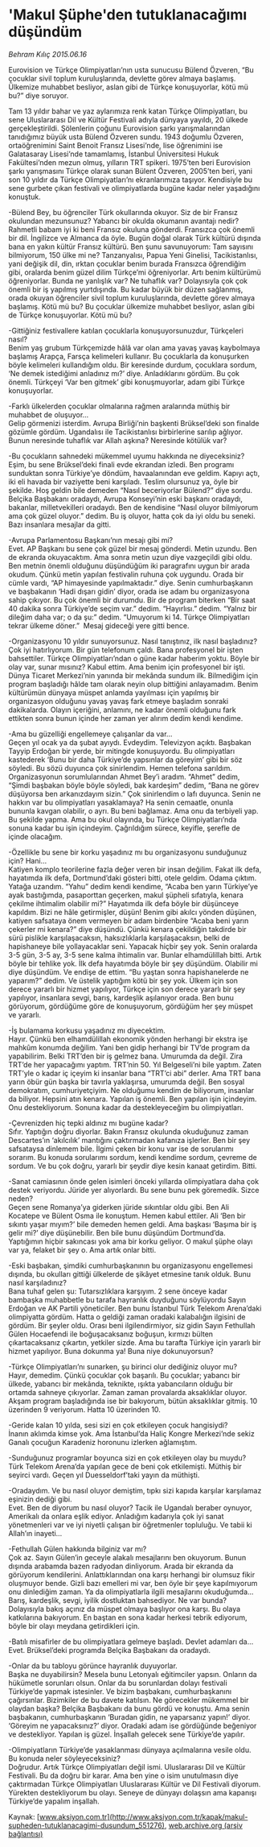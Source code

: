 # 'Makul Şüphe'den tutuklanacağımı düşündüm

*Behram Kılıç 2015.06.16*

<div class="pNewsDetailMainContent ctx_content" itemprop="articleBody">
 <p>
  Eurovision ve Türkçe Olimpiyatları’nın usta sunucusu Bülend Özveren, “Bu çocuklar sivil toplum kuruluşlarında, devlette görev almaya başlamış. Ülkemize muhabbet besliyor, aslan gibi de Türkçe konuşuyorlar, kötü mü bu?” diye soruyor.
 </p>
 <p>
  Tam 13 yıldır bahar ve yaz aylarımıza renk katan Türkçe Olimpiyatları, bu sene Uluslararası Dil ve Kültür Festivali adıyla dünyaya yayıldı, 20 ülkede gerçekleştirildi. Şölenlerin çoğunu Eurovision şarkı yarışmalarından tanıdığımız büyük usta Bülend Özveren sundu. 1943 doğumlu Özveren, ortaöğrenimini Saint Benoit Fransız Lisesi’nde, lise öğrenimini ise Galatasaray Lisesi’nde tamamlamış, İstanbul Üniversitesi Hukuk Fakültesi’nden mezun olmuş, yılların TRT spikeri. 1975’ten beri Eurovision şarkı yarışmasını Türkçe olarak sunan Bülent Özveren, 2005’ten beri, yani son 10 yıldır da Türkçe Olimpiyatları’nı ekranlarımıza taşıyor. Kendisiyle bu sene gurbete çıkan festivali ve olimpiyatlarda bugüne kadar neler yaşadığını konuştuk.
 </p>
 <p>
  -Bülend Bey, bu öğrenciler Türk okullarında okuyor. Siz de bir Fransız okulundan mezunsunuz? Yabancı bir okulda okumanın avantajı nedir?
  <br>
   Rahmetli babam iyi ki beni Fransız okuluna gönderdi. Fransızca çok önemli bir dil. İngilizce ve Almanca da öyle. Bugün doğal olarak Türk kültürü dışında bana en yakın kültür Fransız kültürü. Ben şunu savunuyorum: Tam sayısını bilmiyorum, 150 ülke mi ne? Tanzanyalısı, Papua Yeni Ginelisi, Tacikistanlısı, yani değişik dil, din, ırktan çocuklar benim burada Fransızca öğrendiğim gibi, oralarda benim güzel dilim Türkçe’mi öğreniyorlar. Artı benim kültürümü öğreniyorlar. Bunda ne yanlışlık var? Ne tuhaflık var? Dolayısıyla çok çok önemli bir iş yapılmış yurtdışında. Bu kadar büyük bir düzen sağlanmış, orada okuyan öğrenciler sivil toplum kuruluşlarında, devlette görev almaya başlamış. Kötü mü bu? Bu çocuklar ülkemize muhabbet besliyor, aslan gibi de Türkçe konuşuyorlar. Kötü mü bu?
  </br>
 </p>
 <p>
  -Gittiğiniz festivallere katılan çocuklarla konuşuyorsunuzdur, Türkçeleri nasıl?
  <br>
   Benim yaş grubum Türkçemizde hâlâ var olan ama yavaş yavaş kaybolmaya başlamış Arapça, Farsça kelimeleri kullanır. Bu çocuklarla da konuşurken böyle kelimeleri kullandığım oldu. Bir keresinde durdum, çocuklara sordum, ‘Ne demek istediğimi anladınız mı?’ diye. Anladıklarını gördüm. Bu çok önemli. Türkçeyi ‘Var ben gitmek’ gibi konuşmuyorlar, adam gibi Türkçe konuşuyorlar.
  </br>
 </p>
 <p>
  -Farklı ülkelerden çocuklar olmalarına rağmen aralarında müthiş bir muhabbet de oluşuyor…
  <br>
   Gelip görmenizi isterdim. Avrupa Birliği’nin başkenti Brüksel’deki son finalde gözümle gördüm. Ugandalısı ile Tacikistanlısı birbirlerine sarılıp ağlıyor. Bunun neresinde tuhaflık var Allah aşkına? Neresinde kötülük var?
  </br>
 </p>
 <p>
  -Bu çocukların sahnedeki mükemmel uyumu hakkında ne diyeceksiniz?
  <br>
   Eşim, bu sene Brüksel’deki finali evde ekrandan izledi. Ben programı sunduktan sonra Türkiye’ye döndüm, havaalanından eve geldim. Kapıyı açtı, iki eli havada bir vaziyette beni karşıladı. Teslim olursunuz ya, öyle bir şekilde. Hoş geldin bile demeden “Nasıl beceriyorlar Bülend?” diye sordu. Belçika Başbakanı oradaydı, Avrupa Konseyi’nin eski başkanı oradaydı, bakanlar, milletvekilleri oradaydı. Ben de kendisine “Nasıl oluyor bilmiyorum ama çok güzel oluyor.” dedim. Bu iş oluyor, hatta çok da iyi oldu bu seneki. Bazı insanlara mesajlar da gitti.
  </br>
 </p>
 <p>
  -Avrupa Parlamentosu Başkanı’nın mesajı gibi mi?
  <br/>
  Evet. AP Başkanı bu sene çok güzel bir mesaj gönderdi. Metin uzundu. Ben de ekranda okuyacaktım. Ama sonra metin uzun diye vazgeçildi gibi oldu. Ben metnin önemli olduğunu düşündüğüm iki paragrafını uygun bir arada okudum. Çünkü metin yapılan festivalin ruhuna çok uygundu. Orada bir cümle vardı, “AP himayesinde yapılmaktadır.” diye. Senin cumhurbaşkanın ve başbakanın ‘Hadi dışarı gidin’ diyor, orada ise adam bu organizasyona sahip çıkıyor. Bu çok önemli bir durumdu. Bir de program biterken “Bir saat 40 dakika sonra Türkiye’de seçim var.” dedim. “Hayırlısı.” dedim. “Yalnız bir dileğim daha var; o da şu:” dedim. “Umuyorum ki 14. Türkçe Olimpiyatları tekrar ülkeme döner.”  Mesaj gideceği yere gitti bence.
 </p>
 <p>
  -Organizasyonu 10 yıldır sunuyorsunuz. Nasıl tanıştınız, ilk nasıl başladınız?
  <br/>
  Çok iyi hatırlıyorum. Bir gün telefonum çaldı. Bana profesyonel bir işten bahsettiler. Türkçe Olimpiyatları’ndan o güne kadar haberim yoktu. Böyle bir olay var, sunar mısınız? Kabul ettim. Ama benim için profesyonel bir işti. Dünya Ticaret Merkezi’nin yanında bir mekânda sundum ilk. Bilmediğim için program başladığı hâlde tam olarak neyin olup bittiğini anlayamadım. Benim kültürümün dünyaya müspet anlamda yayılması için yapılmış bir organizasyon olduğunu yavaş yavaş fark etmeye başladım sonraki dakikalarda. Olayın içeriğini, anlamını, ne kadar önemli olduğunu fark ettikten sonra bunun içinde her zaman yer alırım dedim kendi kendime.
 </p>
 <p>
  -Ama bu güzelliği engellemeye çalışanlar da var…
  <br/>
  Geçen yıl ocak ya da şubat ayıydı. Evdeydim. Televizyon açıktı. Başbakan Tayyip Erdoğan bir yerde, bir mitingde konuşuyordu. Bu olimpiyatları kastederek ‘Bunu bir daha Türkiye’de yapsınlar da göreyim’ gibi bir söz söyledi. Bu sözü duyunca çok sinirlendim. Hemen telefona sarıldım. Organizasyonun sorumlularından Ahmet Bey’i aradım. “Ahmet” dedim, “Şimdi başbakan böyle böyle söyledi, bak kardeşim” dedim, “Bana ne görev düşüyorsa ben arkanızdayım sizin.” Çok sinirlendim o lafı duyunca. Senin ne hakkın var bu olimpiyatları yasaklamaya? Ha senin cemaatle, onunla bununla kavgan olabilir, o ayrı. Bu beni bağlamaz. Ama onu da terbiyeli yap. Bu şekilde yapma. Ama bu okul olayında, bu Türkçe Olimpiyatları’nda sonuna kadar bu işin içindeyim. Çağrıldığım sürece, keyifle, şerefle de içinde olacağım.
 </p>
 <p>
  -Özellikle bu sene bir korku yaşadınız mı bu organizasyonu sunduğunuz için? Hani…
  <br/>
  Katiyen komplo teorilerine fazla değer veren bir insan değilim. Fakat ilk defa, hayatımda ilk defa, Dortmund’daki gösteri bitti, otele geldim. Odama çıktım. Yatağa uzandım. “Yahu” dedim kendi kendime, “Acaba ben yarın Türkiye’ye ayak bastığımda, pasaporttan geçerken, makul şüpheli sıfatıyla, kenara çekilme ihtimalim olabilir mi?” Hayatımda ilk defa böyle bir düşünceye kapıldım. Bizi ne hâle getirmişler, düşün! Benim gibi akılcı yönden düşünen, katiyen safsataya önem vermeyen bir adam birdenbire “Acaba beni yarın çekerler mi kenara?” diye düşündü. Çünkü kenara çekildiğin takdirde bir sürü pislikle karşılaşacaksın, haksızlıklarla karşılaşacaksın, belki de hapishaneye bile yollayacaklar seni. Yapacak hiçbir şey yok. Senin oralarda 3-5 gün, 3-5 ay, 3-5 sene kalma ihtimalin var. Bunlar elhamdülillah bitti. Artık böyle bir tehlike yok. İlk defa hayatımda böyle bir şey düşündüm. Olabilir mi diye düşündüm. Ve endişe de ettim. “Bu yaştan sonra hapishanelerde ne yaparım?” dedim. Ve üstelik yaptığım kötü bir şey yok. Ülkem için son derece yararlı bir hizmet yapılıyor, Türkçe için son derece yararlı bir şey yapılıyor, insanlara sevgi, barış, kardeşlik aşılanıyor orada. Ben bunu görüyorum, gördüğüme göre de konuşuyorum, gördüğüm her şey müspet ve yararlı.
 </p>
 <p>
  -İş bulamama korkusu yaşadınız mı diyecektim.
  <br/>
  Hayır. Çünkü ben elhamdülillah ekonomik yönden herhangi bir ekstra işe mahkûm konumda değilim. Yani ben gidip herhangi bir TV’de program da yapabilirim. Belki TRT’den bir iş gelmez bana. Umurumda da değil. Zira TRT’de her yapacağımı yaptım. TRT’nin 50. Yıl Belgeseli’ni bile yaptım. Zaten TRT’yle o kadar iç içeyim ki insanlar bana “TRT’ci abi” derler. Ama TRT bana yarın öbür gün başka bir tavırla yaklaşırsa, umurumda değil. Ben sosyal demokratım, cumhuriyetçiyim. Ne olduğumu kendim de biliyorum, insanlar da biliyor. Hepsini atın kenara. Yapılan iş önemli. Ben yapılan işin içindeyim. Onu destekliyorum. Sonuna kadar da destekleyeceğim bu olimpiyatları.
 </p>
 <p>
  -Çevrenizden hiç tepki aldınız mı bugüne kadar?
  <br/>
  Sıfır. Yaptığın doğru diyorlar. Bakın Fransız okulunda okuduğunuz zaman Descartes’ın ‘akılcılık’ mantığını çaktırmadan kafanıza işlerler. Ben bir şey safsataysa dinlemem bile. İlgimi çeken bir konu var ise de sorularımı sorarım. Bu konuda sorularımı sordum, kendi kendime sordum, çevreme de sordum. Ve bu çok doğru, yararlı bir şeydir diye kesin kanaat getirdim. Bitti.
 </p>
 <p>
  -Sanat camiasının önde gelen isimleri önceki yıllarda olimpiyatlara daha çok destek veriyordu. Jüride yer alıyorlardı. Bu sene bunu pek göremedik. Sizce neden?
  <br/>
  Geçen sene Romanya’ya giderken jüride sıkıntılar oldu gibi. Ben Ali Kocatepe ve Bülent Osma ile konuştum. Hemen kabul ettiler. Ali ‘Ben bir sıkıntı yaşar mıyım?’ bile demeden hemen geldi. Ama başkası ‘Başıma bir iş gelir mi?’ diye düşünebilir. Ben bile bunu düşündüm Dortmund’da. Yaptığımın hiçbir sakıncası yok ama bir korku geliyor. O makul şüphe olayı var ya, felaket bir şey o. Ama artık onlar bitti.
 </p>
 <p>
  -Eski başbakan, şimdiki cumhurbaşkanının bu organizasyonu engellemesi dışında, bu okulları gittiği ülkelerde de şikâyet etmesine tanık olduk. Bunu nasıl karşıladınız?
  <br/>
  Bana tuhaf gelen şu: Tutarsızlıklara karşıyım. 2 sene önceye kadar bambaşka muhabbetle bu tarafa hayranlık duyduğunu söylüyordu Sayın Erdoğan ve AK Partili yöneticiler. Ben bunu İstanbul Türk Telekom Arena’daki olimpiyatta gördüm. Hatta o geldiği zaman oradaki kalabalığın ilgisini de gördüm. Bir şeyler oldu. Orası beni ilgilendirmiyor, siz gidin Sayın Fethullah Gülen Hocaefendi ile boğuşacaksanız boğuşun, kırmızı bülten çıkartacaksanız çıkartın, yetkiler sizde. Ama bu tarafta Türkiye için yararlı bir hizmet yapılıyor. Buna dokunma ya! Buna niye dokunuyorsun?
 </p>
 <p>
  -Türkçe Olimpiyatları’nı sunarken, şu birinci olur dediğiniz oluyor mu?
  <br/>
  Hayır, demedim. Çünkü çocuklar çok başarılı. Bu çocuklar; yabancı bir ülkede, yabancı bir mekânda, teknikte, ışıkta yabancıların olduğu bir ortamda sahneye çıkıyorlar. Zaman zaman provalarda aksaklıklar oluyor. Akşam program başladığında ise bir bakıyorum, bütün aksaklıklar gitmiş. 10 üzerinden 9 veriyorum. Hatta 10 üzerinden 10.
 </p>
 <p>
  -Geride kalan 10 yılda, sesi sizi en çok etkileyen çocuk hangisiydi?
  <br/>
  İnanın aklımda kimse yok. Ama İstanbul’da Haliç Kongre Merkezi’nde sekiz Ganalı çocuğun Karadeniz horonunu izlerken ağlamıştım.
 </p>
 <p>
  -Sunduğunuz programlar boyunca sizi en çok etkileyen olay bu muydu?
  <br/>
  Türk Telekom Arena’da yapılan gece de beni çok etkilemişti. Müthiş bir seyirci vardı. Geçen yıl Duesseldorf’taki yayın da müthişti.
 </p>
 <p>
  -Oradaydım. Ve bu nasıl oluyor demiştim, tıpkı sizi kapıda karşılar karşılamaz eşinizin dediği gibi.
  <br/>
  Evet. Ben de diyorum bu nasıl oluyor? Tacik ile Ugandalı beraber oynuyor, Amerikalı da onlara eşlik ediyor. Anladığım kadarıyla çok iyi sanat yönetmenleri var ve iyi niyetli çalışan bir öğretmenler topluluğu. Ve tabii ki Allah’ın inayeti…
 </p>
 <p>
  -Fethullah Gülen hakkında bilginiz var mı?
  <br/>
  Çok az. Sayın Gülen’in geceyle alakalı mesajlarını ben okuyorum. Bunun dışında arabamda bazen radyodan dinliyorum. Arada bir ekranda da görüyorum kendilerini. Anlattıklarından ona karşı herhangi bir olumsuz fikir oluşmuyor bende. Gizli bazı emelleri mi var, ben öyle bir şeye kapılmıyorum onu dinlediğim zaman. Ya da olimpiyatlarla ilgili mesajlarını okuduğumda... Barış, kardeşlik, sevgi, iyilik dostluktan bahsediyor. Ne var bunda? Dolayısıyla bakış açınız da müspet olmaya başlıyor ona karşı. Bu olaya katkılarına bakıyorum. En baştan en sona kadar herkesi tebrik ediyorum, böyle bir olayı meydana getirdikleri için.
 </p>
 <p>
  -Batılı misafirler de bu olimpiyatlara gelmeye başladı. Devlet adamları da…
  <br/>
  Evet. Brüksel’deki programda Belçika Başbakanı da oradaydı.
 </p>
 <p>
  -Onlar da bu tabloyu görünce hayranlık duyuyorlar.
  <br/>
  Başka ne duyabilirsin? Mesela bunu Letonyalı eğitimciler yapsın. Onların da hükümetle sorunları olsun. Onlar da bu sorunlardan dolayı festivali Türkiye’de yapmak istesinler. Ve bizim başbakanı, cumhurbaşkanını çağırsınlar. Bizimkiler de bu davete katılsın. Ne görecekler mükemmel bir olaydan başka? Belçika Başbakanı da bunu gördü ve konuştu. Ama senin başbakanın, cumhurbaşkanın ‘Buradan gidin, ne yaparsanız yapın!’ diyor. ‘Göreyim ne yapacaksınız?’ diyor. Oradaki adam ise gördüğünde beğeniyor ve destekliyor. Yapılan iş güzel. İnşallah gelecek sene Türkiye’de yapılır.
 </p>
 <p>
  -Olimpiyatların Türkiye’de yasaklanması dünyaya açılmalarına vesile oldu. Bu konuda neler söyleyeceksiniz?
  <br/>
  Doğrudur. Artık Türkçe Olimpiyatları değil ismi. Uluslararası Dil ve Kültür Festivali. Bu da doğru bir karar. Ama ben yine o isim unutulmasın diye çaktırmadan Türkçe Olimpiyatları Uluslararası Kültür ve Dil Festivali diyorum. Yürekten destekliyorum bu olayı. Seneye de dünyayı dolaşsın ama kapanışı Türkiye’de yapalım inşallah.
 </p>
</div>


Kaynak: [www.aksiyon.com.tr](http://www.aksiyon.com.tr/kapak/makul-supheden-tutuklanacagimi-dusundum_551276), [web.archive.org (arşiv bağlantısı)](http://web.archive.org/web/20151223101713/http://www.aksiyon.com.tr/kapak/makul-supheden-tutuklanacagimi-dusundum_551276)
